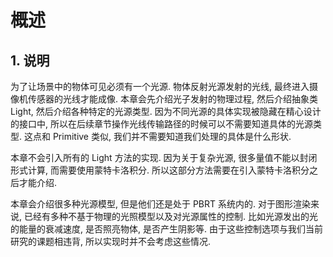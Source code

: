 # 概述

## 1. 说明

为了让场景中的物体可见必须有一个光源. 物体反射光源发射的光线, 最终进入摄像机传感器的光线才能成像. 本章会先介绍光子发射的物理过程, 然后介绍抽象类 Light, 然后介绍各种特定的光源类型. 因为不同光源的具体实现被隐藏在精心设计的接口中, 所以在后续章节操作光线传输路径的时候可以不需要知道具体的光源类型. 这点和 Primitive 类似, 我们并不需要知道我们处理的具体是什么形状.

本章不会引入所有的 Light 方法的实现. 因为关于复杂光源, 很多量值不能以封闭形式计算, 而需要使用蒙特卡洛积分. 所以这部分方法需要在引入蒙特卡洛积分之后才能介绍.

本章会介绍很多种光源模型, 但是他们还是处于 PBRT 系统内的. 对于图形渲染来说, 已经有多种不基于物理的光照模型以及对光源属性的控制. 比如光源发出的光的能量的衰减速度, 是否照亮物体, 是否产生阴影等. 由于这些控制选项与我们当前研究的课题相违背, 所以实现时并不会考虑这些情况.
